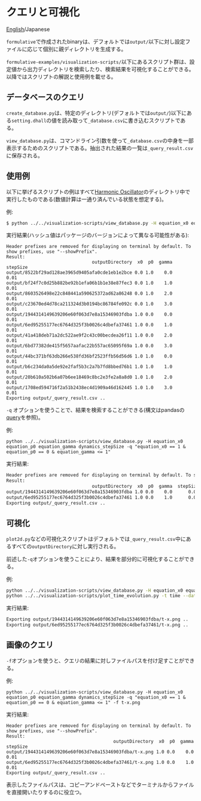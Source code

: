 # クエリと可視化

[English](README.md)/Japanese

`formulative`で作成されたbinaryは、デフォルトでは`output/`以下に対し設定ファイルに応じて個別に親ディレクトリを生成する。

`formulative-examples/visualization-scripts/`以下にあるスクリプト群は、設定値から出力ディレクトリを検索したり、検索結果を可視化することができる。以降ではスクリプトの解説と使用例を載せる。

## データベースのクエリ

`create_database.py`は、特定のディレクトリ(デフォルトでは`output/`)以下にある`setting.dhall`の値を読み取って`_database.csv`に書き込むスクリプトである。

`view_database.py`は、コマンドライン引数を使って`_database.csv`の中身を一部表示するためのスクリプトである。抽出された結果の一覧は`_query_result.csv`に保存される。

## 使用例

以下に挙げるスクリプトの例はすべて[Harmonic Oscillator](../equations/harmonic-oscillator/)のディレクトリ中で実行したものである(数値計算は一通り済んでいる状態を想定する)。

例:

```sh
$ python ../../visualization-scripts/view_database.py -H equation_x0 equation_p0 equation_gamma dynamics_stepSize
```

実行結果(ハッシュ値はパッケージのバージョンによって異なる可能性がある):

```
Header prefixes are removed for displaying on terminal by default. To show prefixes, use "--showPrefix".
Result:
                                outputDirectory  x0  p0  gamma  stepSize
output/8522bf29ad128ae3965d9405afa0cde1eb1e2bce 0.0 1.0    0.0      0.01
output/bf24f7c0d25b882be92b1efa06b1b1e38e87fec3 0.0 1.0    1.0      0.01
output/8603526498e22c848441a590625372ad62a86248 0.0 1.0    2.0      0.01
output/c23670ed4d78ca211324d3b0194bc86784fe092c 0.0 1.0    3.0      0.01
output/1944314149639206e60f063d7e8a15346903fdba 1.0 0.0    0.0      0.01
output/6ed95255177ec6764d325f3b0026c4dbefa37461 1.0 0.0    1.0      0.01
output/41a418deb71a2dc522ae9f2c43c00becdea26f11 1.0 0.0    2.0      0.01
output/6bd77382de415f5657aafac22b557ac65095f69a 1.0 0.0    3.0      0.01
output/44bc371bf63db266e538fd36bf2523ffb56d56d6 1.0 1.0    0.0      0.01
output/b6c234da0a5de92e2faf5b3c2a7b7fd8bbed76b1 1.0 1.0    1.0      0.01
output/20b610a502b6a07b6ee18469c8bc2e3fe2a8a8d0 1.0 1.0    2.0      0.01
output/1708ed594716f2a51b2438ec4d1909a46d162445 1.0 1.0    3.0      0.01
Exporting output/_query_result.csv ..
````

`-q` オプションを使うことで、結果を検索することができる(構文はpandasの[query](https://pandas.pydata.org/docs/reference/api/pandas.DataFrame.query.html)を参照)。

例:

```
python ../../visualization-scripts/view_database.py -H equation_x0 equation_p0 equation_gamma dynamics_stepSize -q "equation_x0 == 1 & equation_p0 == 0 & equation_gamma <= 1"
```

実行結果:

```sh
Header prefixes are removed for displaying on terminal by default. To show prefixes, use "--showPrefix".
Result:
                                outputDirectory  x0  p0  gamma  stepSize
output/1944314149639206e60f063d7e8a15346903fdba 1.0 0.0    0.0      0.01
output/6ed95255177ec6764d325f3b0026c4dbefa37461 1.0 0.0    1.0      0.01
Exporting output/_query_result.csv ..
```

## 可視化

`plot2d.py`などの可視化スクリプトはデフォルトでは`_query_result.csv`中にあるすべての`outputDirectory`に対し実行される。

前述した`-q`オプションを使うことにより、結果を部分的に可視化することができる。

例:

```sh
python ../../visualization-scripts/view_database.py -H equation_x0 equation_p0 equation_gamma dynamics_stepSize -q "equation_x0 == 1 & equation_p0 == 0 & equation_gamma <= 1"
python ../../visualization-scripts/plot_time_evolution.py -t time --data position -o t-x.png
```

実行結果:

```sh
Exporting output/1944314149639206e60f063d7e8a15346903fdba/t-x.png ..
Exporting output/6ed95255177ec6764d325f3b0026c4dbefa37461/t-x.png ..
```

## 画像のクエリ

`-f`オプションを使うと、クエリの結果に対しファイルパスを付け足すことができる。

例:

```
python ../../visualization-scripts/view_database.py -H equation_x0 equation_p0 equation_gamma dynamics_stepSize -q "equation_x0 == 1 & equation_p0 == 0 & equation_gamma <= 1" -f t-x.png
```

実行結果:

```
Header prefixes are removed for displaying on terminal by default. To show prefixes, use "--showPrefix".
Result:
                                        outputDirectory  x0  p0  gamma  stepSize
output/1944314149639206e60f063d7e8a15346903fdba/t-x.png 1.0 0.0    0.0      0.01
output/6ed95255177ec6764d325f3b0026c4dbefa37461/t-x.png 1.0 0.0    1.0      0.01
Exporting output/_query_result.csv ..
```

表示したファイルパスは、コピーアンドペーストなどでターミナルからファイルを直接開いたりするのに役立つ。
